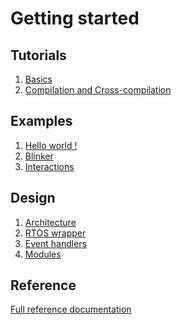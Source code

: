 # Getting started

## Tutorials

1) [Basics](tutorials/basics.md)
2) [Compilation and Cross-compilation](tutorials/compilation.md)


## Examples

1) [Hello world !](examples/hello.md)
2) [Blinker](examples/blinker.md)
3) [Interactions](examples/interactions.md)

## Design

1) [Architecture](design/architecture.md)
2) [RTOS wrapper](design/RTOS.md)
3) [Event handlers](design/event-handlers.md)
4) [Modules](design/modules.md)

## Reference

[Full reference documentation](reference/full.md)